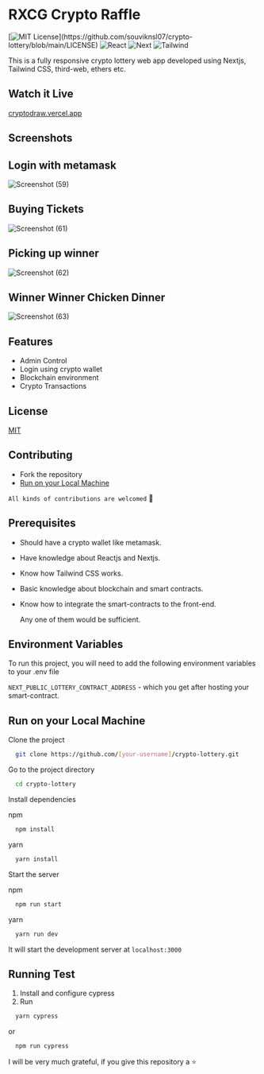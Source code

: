 # RXCG Crypto Raffle
[![MIT License](https://img.shields.io/apm/l/atomic-design-ui.svg?)](https://github.com/souviknsl07/crypto-lottery/blob/main/LICENSE)
![React](https://img.shields.io/badge/react-v18-blue)
![Next](https://img.shields.io/badge/next-v12-yellowgreen)
![Tailwind](https://img.shields.io/badge/tailwindcss-v3-lightgreen)


This is a fully responsive crypto lottery web app developed using Nextjs, Tailwind CSS, third-web, ethers etc.
## Watch it Live
[cryptodraw.vercel.app](https://cryptodraw.vercel.app)<br/>

## Screenshots
## Login with metamask
![Screenshot (59)](https://user-images.githubusercontent.com/53038576/191064986-9a159703-869e-4cdc-8bdf-ca1e0b1ce029.png)
## Buying Tickets
![Screenshot (61)](https://user-images.githubusercontent.com/53038576/191065059-27079d4b-f1ac-47ae-b5fe-ed9834be469b.png)
## Picking up winner
![Screenshot (62)](https://user-images.githubusercontent.com/53038576/191065086-6ff0263b-1090-4c69-a98a-185701428026.png)
## Winner Winner Chicken Dinner
![Screenshot (63)](https://user-images.githubusercontent.com/53038576/191065099-ee9f9aff-8cfd-4b76-b5d9-96114fdc7c1a.png)

## Features

- Admin Control
- Login using crypto wallet
- Blockchain environment
- Crypto Transactions

## License

[MIT](https://github.com/souviknsl07/crypto-lottery/blob/main/LICENSE)

## Contributing

- Fork the repository
- [Run on your Local Machine](https://github.com/souviknsl07/crypto-lottery#run-on-your-local-machine)

`All kinds of contributions are welcomed` 🤝<br/>

## Prerequisites
- Should have a crypto wallet like metamask.
- Have knowledge about Reactjs and Nextjs.
- Know how Tailwind CSS works.
- Basic knowledge about blockchain and smart contracts.
- Know how to integrate the smart-contracts to the front-end.
  
  Any one of them would be sufficient. 

## Environment Variables

To run this project, you will need to add the following environment variables to your .env file

`NEXT_PUBLIC_LOTTERY_CONTRACT_ADDRESS` - which you get after hosting your smart-contract.


## Run on your Local Machine

Clone the project

```bash
  git clone https://github.com/[your-username]/crypto-lottery.git
```

Go to the project directory

```bash
  cd crypto-lottery
```

Install dependencies

npm

```bash
  npm install
```
yarn

```bash
  yarn install
```

Start the server

npm

```bash
  npm run start
```
yarn

```bash
  yarn run dev
```

It will start the development server at `localhost:3000`

## Running Test

1. Install and configure cypress
2. Run
```bash
  yarn cypress
```
or

```bash
  npm run cypress
```

I will be very much grateful, if you give this repository a ⭐
